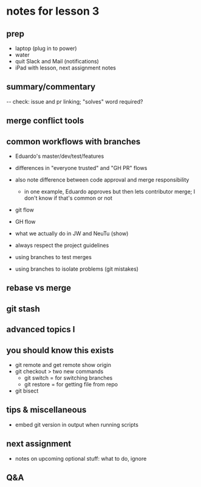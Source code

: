 # notes for lesson 3

## prep
- laptop (plug in to power)
- water 
- quit Slack and Mail (notifications)
- iPad with lesson, next assignment notes

## summary/commentary

-- check: issue and pr linking; "solves" word required?



## merge conflict tools


## common workflows with branches
- Eduardo's master/dev/test/features
- differences in "everyone trusted" and "GH PR" flows
- also note difference between code approval and merge responsibility
    + in one example, Eduardo approves but then lets contributor merge; I don't know if that's common or not
- git flow
- GH flow
- what we actually do in JW and NeuTu (show)
- always respect the project guidelines

- using branches to test merges
- using branches to isolate problems (git mistakes)





## rebase vs merge


## git stash



## advanced topics I


## you should know this exists
- git remote and get remote show origin 
- git checkout > two new commands
    + git switch = for switching branches
    + git restore = for getting file from repo
- git bisect


## tips & miscellaneous
- embed git version in output when running scripts



## next assignment
- notes on upcoming optional stuff: what to do, ignore



## Q&A


